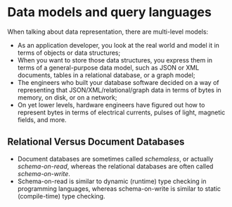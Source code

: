 # Data models and query languages

When talking about data representation, there are multi-level models:

-  As an application developer, you look at the real world and model it in terms of objects or data structures;
-  When you want to store those data structures, you express them in terms of a general-purpose data model, such as JSON or XML documents, tables in a relational database, or a graph model;
-  The engineers who built your database software decided on a way of representing that JSON/XML/relational/graph data in terms of bytes in memory, on disk, or on a network;
-  On yet lower levels, hardware engineers have figured out how to represent bytes in terms of electrical currents, pulses of light, magnetic fields, and more.

## Relational Versus Document Databases

- Document databases are sometimes called *schemaless*, or actually *schema-on-read*, whereas the relational databases are often called *schema-on-write*.
- Schema-on-read is similar to dynamic (runtime) type checking in programming languages, whereas schema-on-write is similar to static (compile-time) type checking.
